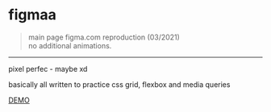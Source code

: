 # figmaa

> main page figma.com reproduction (03/2021) <br>
> no additional animations.

---
pixel perfec - maybe xd

basically all written to practice css grid, flexbox and media queries





[DEMO](https://dandrok.github.io/figmaa/)


